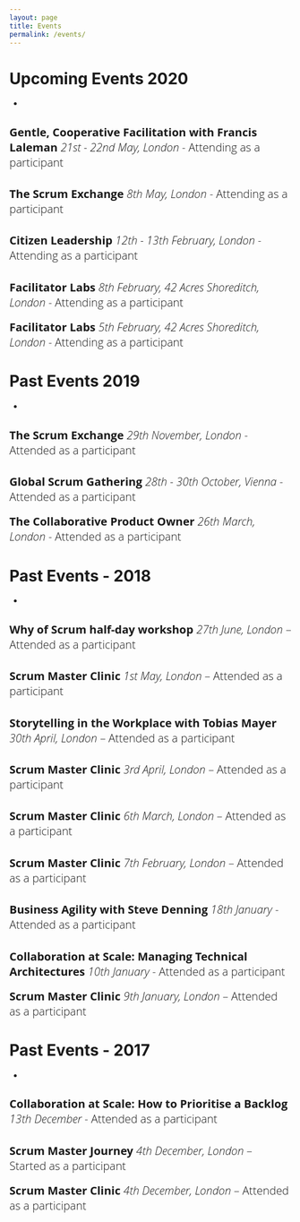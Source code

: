 ```yaml
---
layout: page
title: Events
permalink: /events/
---
```

# Upcoming Events 2020

- 
<span style="color:#00000; font-family: 'open sans'; font-size: 1em; font-size: 20px; font-weight: 200; hyphens: none;">**Gentle, Cooperative Facilitation with Francis Laleman** *21st - 22nd May, London* - Attending as a participant
- 
<span style="color:#00000; font-family: 'open sans'; font-size: 1em; font-size: 20px; font-weight: 200; hyphens: none;">**The Scrum Exchange** *8th May, London* - Attending as a participant
- 
<span style="color:#00000; font-family: 'open sans'; font-size: 1em; font-size: 20px; font-weight: 200; hyphens: none;">**Citizen Leadership** *12th - 13th February, London* - Attending as a participant
- 
<span style="color:#00000; font-family: 'open sans'; font-size: 1em; font-size: 20px; font-weight: 200; hyphens: none;">**Facilitator Labs** *8th February, 42 Acres Shoreditch, London* - Attending as a participant  
- 
<span style="color:#00000; font-family: 'open sans'; font-size: 1em; font-size: 20px; font-weight: 200; hyphens: none;">**Facilitator Labs** *5th February, 42 Acres Shoreditch, London* - Attending as a participant  

# Past Events 2019
- 
<span style="color:#00000; font-family: 'open sans'; font-size: 1em; font-size: 20px; font-weight: 200; hyphens: none;">**The Scrum Exchange** *29th November, London* - Attended as a participant
- 
<span style="color:#00000; font-family: 'open sans'; font-size: 1em; font-size: 20px; font-weight: 200; hyphens: none;">**Global Scrum Gathering** *28th - 30th  October, Vienna* - Attended as a participant
- 
<span style="color:#00000; font-family: 'open sans'; font-size: 1em; font-size: 20px; font-weight: 200; hyphens: none;">**The Collaborative Product Owner** *26th March, London* - Attended as a participant

# Past Events - 2018
- 
<span style="color:#00000; font-family: 'open sans'; font-size: 1em; font-size: 20px; font-weight: 200; hyphens:
none;">**Why of Scrum half-day workshop** *27th June, London* – Attended as a participant
- 
<span style="color:#00000; font-family: 'open sans'; font-size: 1em; font-size: 20px; font-weight: 200; hyphens:
none;">**Scrum Master Clinic** *1st May, London* – Attended as a participant
- 
<span style="color:#00000; font-family: 'open sans'; font-size: 1em; font-size: 20px; font-weight: 200; hyphens:
none;">**Storytelling in the Workplace with Tobias Mayer** *30th April, London* – Attended as a participant
- 
<span style="color:#00000; font-family: 'open sans'; font-size: 1em; font-size: 20px; font-weight: 200; hyphens:
none;">**Scrum Master Clinic** *3rd April, London* – Attended as a participant
- 
<span style="color:#00000; font-family: 'open sans'; font-size: 1em; font-size: 20px; font-weight: 200; hyphens:
none;">**Scrum Master Clinic** *6th March, London* – Attended as a participant
- 
<span style="color:#00000; font-family: 'open sans'; font-size: 1em; font-size: 20px; font-weight: 200; hyphens:
none;">**Scrum Master Clinic** *7th February, London* – Attended as a participant
- 
<span style="color:#00000; font-family: 'open sans'; font-size: 1em; font-size: 20px; font-weight: 200; hyphens:
none;">**Business Agility with Steve Denning** *18th January* - Attended as a participant
- 
<span style="color:#00000; font-family: 'open sans'; font-size: 1em; font-size: 20px; font-weight: 200; hyphens:
none;">**Collaboration at Scale: Managing Technical Architectures** *10th January* - Attended as a participant
- 
<span style="color:#00000; font-family: 'open sans'; font-size: 1em; font-size: 20px; font-weight: 200; hyphens: none;">**Scrum Master Clinic** *9th January, London* – Attended as a participant

# Past Events - 2017
- 
<span style="color:#00000; font-family: 'open sans'; font-size: 1em; font-size: 20px; font-weight: 200; hyphens: none;">**Collaboration at Scale: How to Prioritise a Backlog** *13th December* - Attended as a participant
- 
<span style="color:#00000; font-family: 'open sans'; font-size: 1em; font-size: 20px; font-weight: 200; hyphens: none;">**Scrum Master Journey** *4th December, London* – Started as a participant
- 
<span style="color:#00000; font-family: 'open sans'; font-size: 1em; font-size: 20px; font-weight: 200; hyphens: none;">**Scrum Master Clinic** *4th December, London* – Attended as a participant
